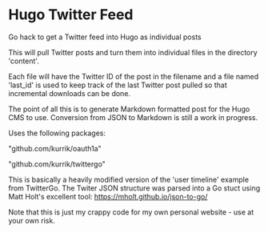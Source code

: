 # Hugo Twitter Feed
Go hack to get a Twitter feed into Hugo as individual posts

This will pull Twitter posts and turn them into individual files in the directory 'content'.  

Each file will have the Twitter ID of the post in the filename and a file named 'last_id' is used to keep track of the last Twitter post pulled so that incremental downloads can be done.

The point of all this is to generate Markdown formatted post for the Hugo CMS to use.  Conversion from JSON to Markdown is still a work in progress.

Uses the following packages:

"github.com/kurrik/oauth1a"

"github.com/kurrik/twittergo"

This is basically a heavily modified version of the 'user timeline' example from TwitterGo.  The Twiter JSON structure was parsed into a Go stuct using Matt Holt's excellent tool: https://mholt.github.io/json-to-go/ 

Note that this is just my crappy code for my own personal website - use at your own risk.
